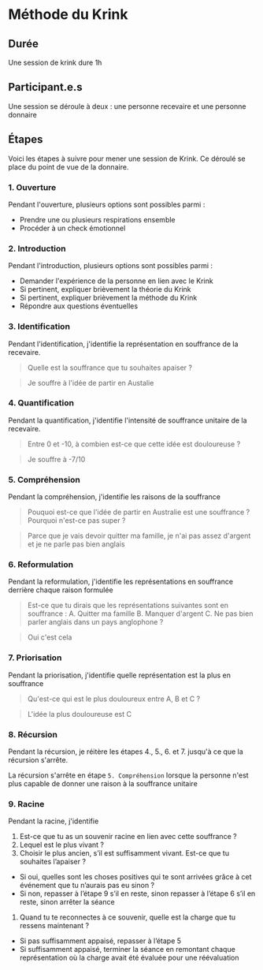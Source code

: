 # Méthode du Krink

## Durée
Une session de krink dure 1h

## Participant.e.s
Une session se déroule à deux : une personne recevaire et une personne donnaire

## Étapes
Voici les étapes à suivre pour mener une session de Krink. Ce déroulé se place du point de vue de la donnaire.

### 1. Ouverture
Pendant l'ouverture, plusieurs options sont possibles parmi :
- Prendre une ou plusieurs respirations ensemble
- Procéder à un check émotionnel

### 2. Introduction
Pendant l'introduction, plusieurs options sont possibles parmi :
- Demander l'expérience de la personne en lien avec le Krink
- Si pertinent, expliquer brièvement la théorie du Krink
- Si pertinent, expliquer brièvement la méthode du Krink
- Répondre aux questions éventuelles

### 3. Identification
Pendant l'identification, j'identifie la représentation en souffrance de la recevaire.
> Quelle est la souffrance que tu souhaites apaiser ?

> Je souffre à l'idée de partir en Austalie

### 4. Quantification
Pendant la quantification, j'identifie l'intensité de souffrance unitaire de la recevaire.
> Entre 0 et -10, à combien est-ce que cette idée est douloureuse  ?

> Je souffre à -7/10

### 5. Compréhension
Pendant la compréhension, j'identifie les raisons de la souffrance
> Pouquoi est-ce que l'idée de partir en Australie est une souffrance ? Pourquoi n'est-ce pas super ?

> Parce que je vais devoir quitter ma famille, je n'ai pas assez d'argent et je ne parle pas bien anglais

### 6. Reformulation
Pendant la reformulation, j'identifie les représentations en souffrance derrière chaque raison formulée
> Est-ce que tu dirais que les représentations suivantes sont en souffrance :
A. Quitter ma famille
B. Manquer d'argent
C. Ne pas bien parler anglais dans un pays anglophone
?

> Oui c'est cela

### 7. Priorisation
Pendant la priorisation, j'identifie quelle représentation est la plus en souffrance
> Qu'est-ce qui est le plus douloureux entre A, B et C ?

> L'idée la plus douloureuse est C

### 8. Récursion
Pendant la récursion, je réitère les étapes 4., 5., 6. et 7. jusqu'à ce que la récursion s'arrête.

La récursion s'arrête en étape `5. Compréhension` lorsque la personne n'est plus capable de donner une raison à la souffrance unitaire

### 9. Racine
Pendant la racine, j'identifie 
1. Est-ce que tu as un souvenir racine en lien avec cette souffrance ?
1. Lequel est le plus vivant ?
1. Choisir le plus ancien, s’il est suffisamment vivant. Est-ce que tu souhaites l’apaiser ?
  - Si oui, quelles sont les choses positives qui te sont arrivées grâce à cet événement que tu n’aurais pas eu sinon ?
  - Si non, repasser à l’étape 9 s’il en reste, sinon repasser à l’étape 6 s’il en reste, sinon arrêter la séance
1. Quand tu te reconnectes à ce souvenir, quelle est la charge que tu ressens maintenant ?
  - Si pas suffisamment appaisé, repasser à l’étape 5
  - Si suffisamment appaisé, terminer la séance en remontant chaque représentation où la charge avait été évaluée pour une réévaluation 

